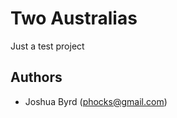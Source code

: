 # Two Australias

Just a test project

## Authors

- Joshua Byrd ([phocks@gmail.com](mailto:phocks@gmail.com))
